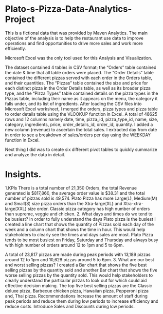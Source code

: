 # Plato-s-Pizza-Data-Analytics-Project

This is a fictional data that was provided by Maven Analytics. The main objective of the analysis is to help the restaurant use data to improve operations and find opportunities to drive more sales and work more efficiently.

Microsoft Excel was the only tool used for this Analysis and Visualization.

The dataset contained 4 tables in CSV format; the “Orders” table contained the date & time that all table orders were placed. The “Order Details” table contained the different pizzas served with each order in the Orders table, and their quantities. The “Pizzas” table contained the size and price for each distinct pizza in the Order Details table, as well as its broader pizza type, and the “Pizza Types” table contained details on the pizza types in the Pizzas table, including their name as it appears on the menu, the category it falls under, and its list of ingredients.
After loading the CSV files into Microsoft Excel worksheet, I merged the orders, pizza types and pizza table to order details table using the VLOOKUP function in Excel. A total of 48625 rows and 12 columns namely date, time, pizza_id, pizza_type_id, name, size, category, ingredients, price, order_details_id, order_id, quantity. I added a new column (revenue) to ascertain the total sales. I extracted day from date in order to see a breakdown of sales/orders per day using the WEEKDAY function in Excel.

Next thing I did was to create six different pivot tables to quickly summarize and analyze the data in detail.
# Insights.
1.KPIs
There is a total number of 21,350 Orders, the total Revenue generated is $817,860, the average order value is $38.31 and the total number of pizzas sold is 49,574.
Plato Pizza has more Large(L), Medium(M) and Small(S) size pizza orders than the Xtra-large(XL) and Xtra-xtra-large(XXL) size order. Classic pizza category has high number of orders than supreme, veggie and chicken.
2. What days and times do we tend to be busiest?
In order to fully understand the days Plato pizza is the busiest I created a line chart that shows the quantity of Pizzas sold each day of the week and a column chart that shows the time in hour. This would help stakeholders to clearly see the times and days sales are most. Plato Pizza tends to be most busiest on Friday, Saturday and Thursday and always busy with high number of orders around 12 to 1pm and 5 to 6pm.

A total of 23,817 pizzas are made during peak periods with 13,189 pizzas around 12 to 1pm and 10,628 pizzas around 5 to 6pm.
3. What are our best and worst selling pizzas?
I created a Bar chart that shows the five best selling pizzas by the quantity sold and another Bar chart that shows the five worse selling pizzas by the quantity sold. This would help stakeholders to clearly understand the particular pizzas to look out for which could aid effective decision making. The top five best selling pizzas are the Classic deluxe pizza, Barbecue chicken pizza, Hawaiian pizza, Pepperoni pizza and, Thai pizza.
Recommendations
Increase the amount of staff during peak periods and reduce them during low periods to increase efficiency and reduce costs.
Introduce Sales and Discounts during low periods.
